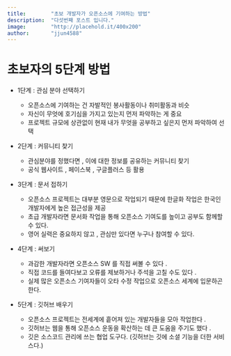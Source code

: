 ```yaml
---
title:        "초보 개발자가 오픈소스에 기여하는 방법"
description:  "다섯번째 포스트 입니다."
image:        "http://placehold.it/400x200"
author:       "jjun4588"
---
```


초보자의 5단계 방법
============

- 1단계 : 관심 분야 선택하기
  - 오픈소스에 기여하는 건 자발적인 봉사활동이나 취미활동과 비슷
  - 자신이 무엇에 호기심을 가지고 있는지 먼저 파악하는 게 중요
  - 프로젝트 규모에 상관없이 현재 내가 무엇을 공부하고 싶은지 먼저 파악하여 선택

- 2단계 : 커뮤니티 찾기
  - 관심분야를 정했다면 , 이에 대한 정보를 공유하는 커뮤니티 찾기
  - 공식 웹사이트 , 페이스북 , 구글플러스 등 활용

- 3단계 : 문서 접하기
  - 오픈소스 프로젝트는 대부분 영문으로 작업되기 때문에 한글화 작업은 한국인 개발자에게 높은 접근성을 제공
  - 초급 개발자라면 문서화 작업을 통해 오픈소스 기여도를 높이고 공부도 함께할 수 있다.
  - 영어 실력은 중요하지 않고 , 관심만 있다면 누구나 참여할 수 있다.

- 4단계 : 써보기
  - 과감한 개발자라면 오픈소스 SW 를 직접 써볼 수 있다 .
  - 직접 코드를 들여다보고 오류를 제보하거나 주석을 고칠 수도 있다 .
  - 실제 많은 오픈소스 기여자들이 오타 수정 작업으로 오픈소스 세계에 입문하곤 한다.

- 5단계 : 깃허브 배우기
  - 오픈소스 프로젝트는 전세계에 흩어져 있는 개발자들을 모아 작업한다 . 
  - 깃허브는 웹을 통해 오픈소스 운동을 확산하는 데 큰 도움을 주기도 했다 .
  - 깃은 소스코드 관리에 쓰는 협업 도구다. (깃허브는 깃에 소셜 기능을 더한 서비스다.)
